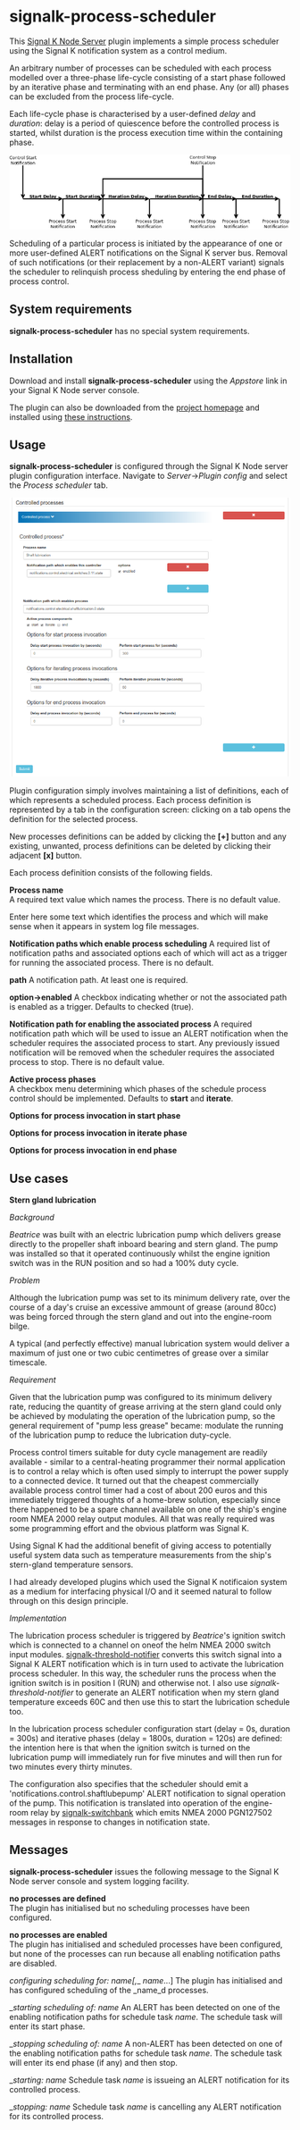 # signalk-process-scheduler

This [Signal K Node Server](https://github.com/SignalK/signalk-server-node)
plugin implements a simple process scheduler using the Signal K notification
system as a control medium.

An arbitrary number of processes can be scheduled with each process modelled
over a three-phase life-cycle consisting of a start phase followed by an
iterative phase and terminating with an end phase.
Any (or all) phases can be excluded from the process life-cycle.

Each life-cycle phase is characterised by a user-defined _delay_ and
_duration_: delay is a period of quiescence before the controlled process is
started, whilst duration is the process execution time within the containing
phase.

![alt text](readme/processcontrol.png)

Scheduling of a particular process is initiated by the appearance of one or
more user-defined ALERT notifications on the Signal K server bus.
Removal of such notifications (or their replacement by a non-ALERT variant)
signals the scheduler to relinquish process sheduling by entering the end
phase of process control.
## System requirements

__signalk-process-scheduler__ has no special system requirements.
## Installation

Download and install __signalk-process-scheduler__ using the _Appstore_ link
in your Signal K Node server console.

The plugin can also be downloaded from the
[project homepage](https://github.com/preeve9534/signalk-process-scheduler)
and installed using
[these instructions](https://github.com/SignalK/signalk-server-node/blob/master/SERVERPLUGINS.md).
## Usage

 __signalk-process-scheduler__ is configured through the Signal K Node server
plugin configuration interface.
Navigate to _Server_->_Plugin config_ and select the _Process scheduler_ tab.

![Configuration panel](readme/config.png)

Plugin configuration simply involves maintaining a list of definitions,
each of which represents a scheduled process.  Each process definition
is represented by a tab in the configuration screen: clicking on a tab
opens the definition for the selected process.

New processes definitions can be added by clicking the __[+]__ button
and any existing, unwanted, process definitions can be deleted by clicking
their adjacent __[x]__ button.

Each process definition consists of the following fields.

__Process name__  
A required text value which names the process.
There is no default value.

Enter here some text which identifies the process and which will make sense when
it appears in system log file messages.

__Notification paths which enable process scheduling__
A required list of notification paths and associated options each of which will
act as a trigger for running the associated process.
There is no default.

__path__
A notification path.
At least one is required.

__option->enabled__
A checkbox indicating whether or not the associated path is enabled as a trigger.
Defaults to checked (true).

__Notification path for enabling the associated process__
A required notification path which will be used to issue an ALERT notification
when the scheduler requires the associated process to start.  Any previously
issued notification will be removed when the scheduler requires the associated
process to stop.
There is no default value.

__Active process phases__  
A checkbox menu determining which phases of the schedule process control should
be implemented.
Defaults to __start__ and __iterate__.

__Options for process invocation in start phase__

__Options for process invocation in iterate phase__

__Options for process invocation in end phase__
## Use cases

__Stern gland lubrication__

_Background_

_Beatrice_ was built with an electric lubrication pump which delivers grease
directly to the propeller shaft inboard bearing and stern gland.
The pump was installed so that it operated continuously whilst the engine
ignition switch was in the RUN position and so had a 100% duty cycle.

_Problem_

Although the lubrication pump was set to its minimum delivery rate, over the
course of a day's cruise an excessive ammount of grease (around 80cc) was
being forced through the stern gland and out into the engine-room bilge.

A typical (and perfectly effective) manual lubrication system would deliver a
maximum of just one or two cubic centimetres of grease over a similar timescale.

_Requirement_

Given that the lubrication pump was configured to its minimum delivery rate,
reducing the quantity of grease arriving at the stern gland could only be achieved
by modulating the operation of the lubrication pump, so the general requirement
of "pump less grease" became: modulate the running of the lubrication pump to
reduce the lubrication duty-cycle.

Process control timers suitable for duty cycle management are readily
available - similar to a central-heating programmer their normal application
is to control a relay which is often used simply to interrupt the power supply
to a connected device.
It turned out that the cheapest commercially available process control timer
had a cost of about 200 euros and this immediately triggered thoughts of a
home-brew solution, especially since there happened to be a spare channel
available on one of the ship's engine room NMEA 2000 relay output modules.
All that was really required was some programming effort and the obvious
platform was Signal K.

Using Signal K had the additional benefit of giving access to potentially
useful system data such as temperature measurements from the ship's stern-gland
temperature sensors.

I had already developed plugins which used the Signal K notificaion system
as a medium for interfacing physical I/O and it seemed natural to follow
through on this design principle.

_Implementation_

The lubrication process scheduler is triggered by _Beatrice_'s ignition
switch which is connected to a channel on oneof the helm NMEA 2000 switch
input modules.
[signalk-threshold-notifier](https://github.com/preeve9534/signalk-threshold-notifier/)
converts this switch signal into a Signal K ALERT notification which is in turn
used to activate the lubrication process scheduler.
In this way, the scheduler runs the process when the ignition switch is in position I
(RUN) and otherwise not.
I also use _signalk-threshold-notifier_ to generate an ALERT notification when my
stern gland temperature exceeds 60C and then use this to start the lubrication
schedule too.

In the lubrication process scheduler configuration start (delay = 0s, duration = 300s)
and iterative phases (delay = 1800s, duration = 120s) are defined: the intention here
is that when the ignition switch is turned on the lubrication pump will immediately
run for five minutes and will then run for two minutes every thirty minutes.

The configuration also specifies that the scheduler should emit a 'notifications.control.shaftlubepump'
ALERT notification to signal operation of the pump.
This notification is translated into operation of the engine-room relay by
[signalk-switchbank](https://github.com/preeve9534/signalk-switchbank/)
which emits NMEA 2000 PGN127502 messages in response to changes in notification state.
## Messages

__signalk-process-scheduler__ issues the following message to the Signal K
Node server console and system logging facility.

__no processes are defined__  
The plugin has initialised but no scheduling processes have been configured.

__no processes are enabled__  
The plugin has initialised and scheduled processes have been configured,
but none of the processes can run because all enabling notification paths
are disabled.

__configuring scheduling for: _name__[__,__ _name_...]
The plugin has initialised and has configured scheduling of the _name_d
processes.

__starting scheduling of: _name__
An ALERT has been detected on one of the enabling notification paths for
schedule task _name_.
The schedule task will enter its start phase.

__stopping scheduling of: _name__
A non-ALERT has been detected on one of the enabling notification paths for
schedule task _name_.
The schedule task will enter its end phase (if any) and then stop.

__starting: _name__
Schedule task _name_ is issueing an ALERT notification for its controlled process. 

__stopping: _name__
Schedule task _name_ is cancelling any ALERT notification for its controlled process. 
